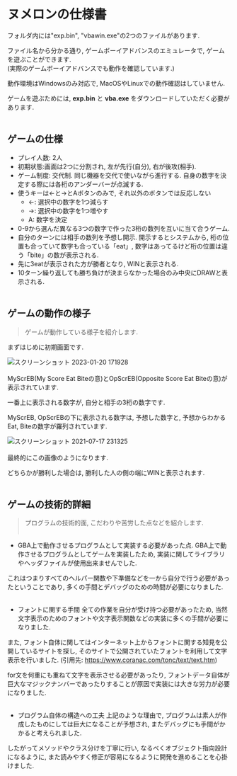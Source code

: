# ヌメロンの仕様書


フォルダ内には"exp.bin", "vbawin.exe"の2つのファイルがあります.

ファイル名から分かる通り, ゲームボーイアドバンスのエミュレータで, ゲームを遊ぶことができます.
<br>
(実際のゲームボーイアドバンスでも動作を確認しています.)

動作環境はWindowsのみ対応で, MacOSやLinuxでの動作確認はしていません.

ゲームを遊ぶためには, **exp.bin** と **vba.exe** をダウンロードしていただく必要があります.
<br></br>
## ゲームの仕様

- プレイ人数: 2人
- 初期状態:画面は2つに分割され, 左が先行(自分), 右が後攻(相手).
- ゲーム制度: 交代制. 同じ機器を交代で使いながら進行する. 自身の数字を決定する際には各桁のアンダーバーが点滅する.
- 使うキーは←と→とAボタンのみで, それ以外のボタンでは反応しない
  - ←: 選択中の数字を1つ減らす
  - →: 選択中の数字を1つ増やす
  - A: 数字を決定
- 0-9から選んだ異なる3つの数字で作った3桁の数列を互いに当て合うゲーム.
- 自分のターンには相手の数列を予想し開示. 開示するとシステムから, 桁の位置も合っていて数字も合っている「eat」, 数字はあってるけど桁の位置は違う「bite」の数が表示される.
- 先に3eatが表示された方が勝者となり, WINと表示される.
- 10ターン繰り返しても勝ち負けが決まらなかった場合のみ中央にDRAWと表示される.
<br></br>
## ゲームの動作の様子
> ゲームが動作している様子を紹介します.

まずはじめに初期画面です.

![スクリーンショット 2023-01-20 171928](https://user-images.githubusercontent.com/98997223/213648996-70d77822-2cbd-4798-a7f5-94f2ff109690.png)
<br></br>
MyScrEB(My Score Eat Biteの意)とOpScrEB(Opposite Score Eat Biteの意)が表示されています.

一番上に表示される数字が, 自分と相手の3桁の数字です.

MyScrEB, OpScrEBの下に表示される数字は, 予想した数字と, 予想からわかるEat, Biteの数字が羅列されています.

![スクリーンショット 2021-07-17 231325](https://user-images.githubusercontent.com/98997223/213649023-bc65d32f-dbe0-430a-a8d1-73f5a6dea7ba.png)
<br></br>
最終的にこの画像のようになります.

どちらかが勝利した場合は, 勝利した人の側の端にWINと表示されます.
<br></br>
## ゲームの技術的詳細
> プログラムの技術的面, こだわりや苦労した点などを紹介します.
<br></br>

- GBA上で動作させるプログラムとして実装する必要があった点.
GBA上で動作させるプログラムとしてゲームを実装したため, 実装に関してライブラリやヘッダファイルが使用出来ませんでした.

これはつまりすべてのヘルパー関数や下準備などを一から自分で行う必要があったということであり, 多くの手間とデバッグのための時間が必要になりました.
<br></br>
- フォントに関する手間
全ての作業を自分が受け持つ必要があったため, 当然文字表示のためのフォントや文字表示関数などの実装に多くの手間が必要になりました.

また, フォント自体に関してはインターネット上からフォントに関する知見を公開しているサイトを探し, そのサイトで公開されていたフォントを利用して文字表示を行いました.
(引用先: https://www.coranac.com/tonc/text/text.htm)

for文を何重にも重ねて文字を表示させる必要があったり, フォントデータ自体が巨大なマジックナンバーであったりすることが原因で実装には大きな労力が必要になりました.
<br></br>
- プログラム自体の構造への工夫
上記のような理由で, プログラムは素人が作成したものにしては巨大になることが予想され, またデバッグにも手間がかかると考えられました.

したがってメソッドやクラス分けを丁寧に行い, なるべくオブジェクト指向設計になるように, また読みやすく修正が容易になるように開発を進めることを心掛けました.
